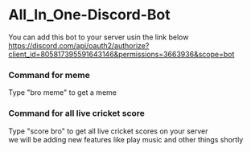 # All_In_One-Discord-Bot
You can add this bot to your server usin the link below\
https://discord.com/api/oauth2/authorize?client_id=805817395591643146&permissions=3663936&scope=bot 
 ### Command for meme 
  Type "bro meme" to get a meme 
### Command for all live cricket score
 Type "score bro" to get all live cricket scores on your server \
we will be adding new features like play music and other things shortly 

 

